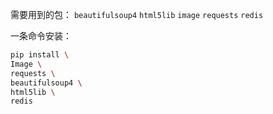需要用到的包：
`beautifulsoup4`
`html5lib`
`image`
`requests`
`redis`

一条命令安装：
``` bash
pip install \
Image \
requests \
beautifulsoup4 \
html5lib \
redis
```